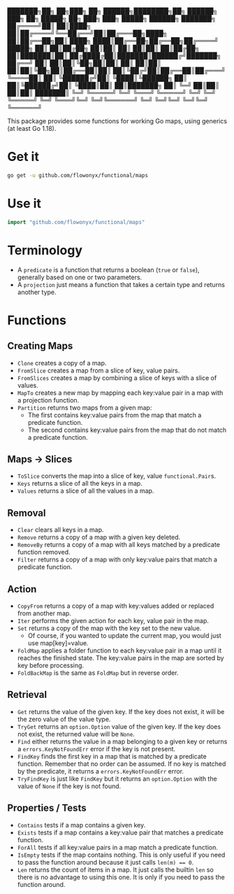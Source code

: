 ███████╗██╗   ██╗███╗   ██╗ ██████╗████████╗██╗ ██████╗ ███╗   ██╗ █████╗ ██╗         ███╗   ███╗ █████╗ ██████╗ ███████╗
██╔════╝██║   ██║████╗  ██║██╔════╝╚══██╔══╝██║██╔═══██╗████╗  ██║██╔══██╗██║         ████╗ ████║██╔══██╗██╔══██╗██╔════╝
█████╗  ██║   ██║██╔██╗ ██║██║        ██║   ██║██║   ██║██╔██╗ ██║███████║██║         ██╔████╔██║███████║██████╔╝███████╗
██╔══╝  ██║   ██║██║╚██╗██║██║        ██║   ██║██║   ██║██║╚██╗██║██╔══██║██║         ██║╚██╔╝██║██╔══██║██╔═══╝ ╚════██║
██║     ╚██████╔╝██║ ╚████║╚██████╗   ██║   ██║╚██████╔╝██║ ╚████║██║  ██║███████╗    ██║ ╚═╝ ██║██║  ██║██║     ███████║
╚═╝      ╚═════╝ ╚═╝  ╚═══╝ ╚═════╝   ╚═╝   ╚═╝ ╚═════╝ ╚═╝  ╚═══╝╚═╝  ╚═╝╚══════╝    ╚═╝     ╚═╝╚═╝  ╚═╝╚═╝     ╚══════╝
                                                                                                                         
This package provides some functions for working Go maps, using generics (at least Go 1.18).

# Get it

```sh
go get -u github.com/flowonyx/functional/maps
```

# Use it

```go
import "github.com/flowonyx/functional/maps"
```

# Terminology

* A `predicate` is a function that returns a boolean (`true` or `false`), generally based on one or two parameters.
* A `projection` just means a function that takes a certain type and returns another type.

# Functions

## Creating Maps

* `Clone` creates a copy of a map.
* `FromSlice` creates a map from a slice of key, value pairs.
* `FromSlices` creates a map by combining a slice of keys with a slice of values.
* `MapTo` creates a new map by mapping each key:value pair in a map with a projection function.
* `Partition` returns two maps from a given map: 
  * The first contains key:value pairs from the map that match a predicate function.
  * The second contains key:value pairs from the map that do not match a predicate function.

## Maps -> Slices

* `ToSlice` converts the map into a slice of key, value `functional.Pair`s.
* `Keys` returns a slice of all the keys in a map.
* `Values` returns a slice of all the values in a map.

## Removal

* `Clear` clears all keys in a map.
* `Remove` returns a copy of a map with a given key deleted.
* `RemoveBy` returns a copy of a map with all keys matched by a predicate function removed.
* `Filter` returns a copy of a map with only key:value pairs that match a predicate function.

## Action

* `CopyFrom` returns a copy of a map with key:values added or replaced from another map.
* `Iter` performs the given action for each key, value pair in the map.
* `Set` returns a copy of the map with the key set to the new value.
  * Of course, if you wanted to update the current map, you would just use map[key]=value.
* `FoldMap` applies a folder function to each key:value pair in a map until it reaches the finished state. The key:value pairs in the map are sorted by key before processing.
* `FoldBackMap` is the same as `FoldMap` but in reverse order.

## Retrieval

* `Get` returns the value of the given key. If the key does not exist, it will be the zero value of the value type.
* `TryGet` returns an `option.Option` value of the given key. If the key does not exist, the returned value will be `None`.
* `Find` either returns the value in a map belonging to a given key or returns a `errors.KeyNotFoundErr` error if the key is not present.
* `FindKey` finds the first key in a map that is matched by a predicate function. Remember that no order can be assumed. If no key is matched by the predicate, it returns a `errors.KeyNotFoundErr` error.
* `TryFindKey` is just like `FindKey` but it returns an `option.Option` with the value of `None` if the key is not found.

## Properties / Tests

* `Contains` tests if a map contains a given key.
* `Exists` tests if a map contains a key:value pair that matches a predicate function.
* `ForAll` tests if all key:value pairs in a map match a predicate function.
* `IsEmpty` tests if the map contains nothing. This is only useful if you need to pass the function around because it just calls `len(m) == 0`.
* `Len` returns the count of items in a map. It just calls the builtin `len` so there is no advantage to using this one. It is only if you need to pass the function around.